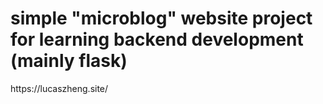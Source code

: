 <h1>simple "microblog" website project for learning backend development (mainly flask)</h1>
https://lucaszheng.site/
